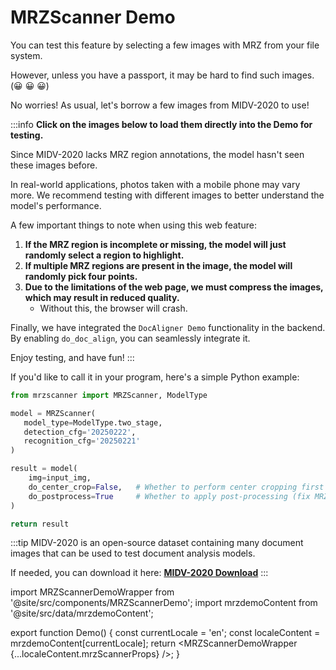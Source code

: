 # MRZScanner Demo

You can test this feature by selecting a few images with MRZ from your file system.

However, unless you have a passport, it may be hard to find such images. (😀 😀 😀)

No worries! As usual, let's borrow a few images from MIDV-2020 to use!

:::info
**Click on the images below to load them directly into the Demo for testing.**

Since MIDV-2020 lacks MRZ region annotations, the model hasn't seen these images before.

In real-world applications, photos taken with a mobile phone may vary more. We recommend testing with different images to better understand the model's performance.

A few important things to note when using this web feature:

1. **If the MRZ region is incomplete or missing, the model will just randomly select a region to highlight.**
2. **If multiple MRZ regions are present in the image, the model will randomly pick four points.**
3. **Due to the limitations of the web page, we must compress the images, which may result in reduced quality.**
   - Without this, the browser will crash.

Finally, we have integrated the `DocAligner Demo` functionality in the backend. By enabling `do_doc_align`, you can seamlessly integrate it.

Enjoy testing, and have fun!
:::

If you'd like to call it in your program, here's a simple Python example:

```python title='python demo code'
from mrzscanner import MRZScanner, ModelType

model = MRZScanner(
   model_type=ModelType.two_stage,
   detection_cfg='20250222',
   recognition_cfg='20250221'
)

result = model(
    img=input_img,
    do_center_crop=False,   # Whether to perform center cropping first
    do_postprocess=True     # Whether to apply post-processing (fix MRZ characters)
)

return result
```

:::tip
MIDV-2020 is an open-source dataset containing many document images that can be used to test document analysis models.

If needed, you can download it here: [**MIDV-2020 Download**](http://l3i-share.univ-lr.fr/MIDV2020/midv2020.html)
:::

import MRZScannerDemoWrapper from '@site/src/components/MRZScannerDemo';
import mrzdemoContent from '@site/src/data/mrzdemoContent';

export function Demo() {
const currentLocale = 'en';
const localeContent = mrzdemoContent[currentLocale];
return <MRZScannerDemoWrapper {...localeContent.mrzScannerProps} />;
}

<Demo />
